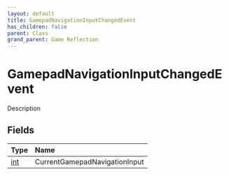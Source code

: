 ```yaml
---
layout: default
title: GamepadNavigationInputChangedEvent
has_children: false
parent: Class
grand_parent: Game Reflection
---
```

# GamepadNavigationInputChangedEvent
Description 

## Fields
| Type | Name |
|:-------------|:--------------|
| [int](/game-reflection/enums/int.md) | CurrentGamepadNavigationInput |
